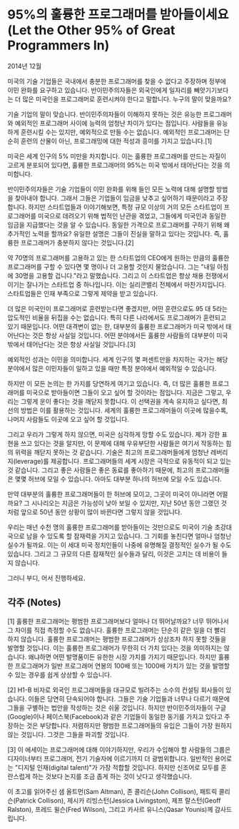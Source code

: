 # 95%의 훌륭한 프로그래머를 받아들이세요 (Let the Other 95% of Great Programmers In)

2014년 12월

미국의 기술 기업들은 국내에서 충분한 프로그래머를 찾을 수 없다고 주장하며 정부에 이민 완화를 요구하고 있습니다. 반이민주의자들은 외국인에게 일자리를 빼앗기기보다는 더 많은 미국인을 프로그래머로 훈련시켜야 한다고 말합니다. 누구의 말이 맞을까요?

기술 기업의 말이 맞습니다. 반이민주의자들이 이해하지 못하는 것은 유능한 프로그래머와 예외적인 프로그래머 사이에 능력의 엄청난 차이가 있다는 점입니다. 사람들을 유능하게 훈련시킬 수는 있지만, 예외적으로 만들 수는 없습니다. 예외적인 프로그래머는 단순히 훈련의 산물이 아닌, 프로그래밍에 대한 적성과 흥미를 가지고 있습니다.[1]

미국은 세계 인구의 5% 미만을 차지합니다. 이는 훌륭한 프로그래머를 만드는 자질이 고르게 분포되어 있다면, 훌륭한 프로그래머의 95%는 미국 밖에서 태어난다는 것을 의미합니다.

반이민주의자들은 기술 기업들이 이민 완화를 위해 들인 모든 노력에 대해 설명할 방법을 찾아내야 합니다. 그래서 그들은 기업들이 임금을 낮추고 싶어하기 때문이라고 주장합니다. 하지만 스타트업들과 이야기해보면, 특정 규모 이상의 거의 모든 스타트업이 프로그래머를 미국으로 데려오기 위해 법적인 난관을 겪었고, 그들에게 미국인과 동일한 임금을 지급했다는 것을 알 수 있습니다. 동일한 가격으로 프로그래머를 구하기 위해 왜 추가적인 노력을 할까요? 유일한 설명은 그들이 진실을 말하고 있다는 것입니다. 즉, 훌륭한 프로그래머가 충분하지 않다는 것입니다.[2]

약 70명의 프로그래머를 고용하고 있는 한 스타트업의 CEO에게 원하는 만큼의 훌륭한 프로그래머를 구할 수 있다면 몇 명이나 더 고용할 것인지 물었습니다. 그는 "내일 아침에 30명을 고용할 겁니다."라고 말했습니다. 그리고 이 스타트업은 항상 채용 전쟁에서 이기는 잘나가는 스타트업 중 하나입니다. 이는 실리콘밸리 전체에서 마찬가지입니다. 스타트업들은 인재 부족으로 그렇게 제약을 받고 있습니다.

더 많은 미국인이 프로그래머로 훈련받는다면 좋겠지만, 어떤 훈련으로도 95 대 5라는 압도적인 비율을 뒤집을 수는 없습니다. 특히 다른 나라에서도 프로그래머가 훈련되고 있기 때문입니다. 어떤 대격변이 없는 한, 대부분의 훌륭한 프로그래머가 미국 밖에서 태어난다는 것은 항상 사실일 것입니다. 어떤 분야에서든 훌륭한 사람들의 대부분이 미국 밖에서 태어난다는 것은 항상 사실일 것입니다.[3]

예외적인 성과는 이민을 의미합니다. 세계 인구의 몇 퍼센트만을 차지하는 국가는 해당 분야에서 많은 이민자들이 일하고 있을 때만 특정 분야에서 예외적일 수 있습니다.

하지만 이 모든 논의는 한 가지를 당연하게 여기고 있습니다. 즉, 더 많은 훌륭한 프로그래머를 미국으로 받아들이면 그들이 오고 싶어 할 것이라는 점입니다. 지금은 그렇고, 우리는 그렇게 운이 좋다는 것을 깨닫지 못합니다. 이 선택권을 계속 유지하고 싶다면, 최선의 방법은 이를 활용하는 것입니다. 세계의 훌륭한 프로그래머들이 이곳에 많을수록, 나머지 사람들도 이곳에 오고 싶어 할 것입니다.

그리고 우리가 그렇게 하지 않으면, 미국은 심각하게 망할 수도 있습니다. 제가 강한 표현을 쓰고 있다는 것을 알지만, 이 문제에 대해 우유부단한 사람들은 여기서 작동하는 힘의 위력을 깨닫지 못하는 것 같습니다. 기술은 최고의 프로그래머들에게 엄청난 레버리지(leverage)를 제공합니다. 프로그래머들의 세계 시장은 극적으로 유동적이 되고 있는 것 같습니다. 그리고 좋은 사람들은 좋은 동료를 좋아하기 때문에, 최고의 프로그래머들은 몇몇 허브에 모일 수 있습니다. 아마도 대부분 하나의 허브에 모일 수도 있습니다.

만약 대부분의 훌륭한 프로그래머들이 한 허브에 모이고, 그곳이 미국이 아니라면 어떨까요? 그 시나리오는 지금은 가능성이 낮아 보일 수 있지만, 지난 50년 동안 그랬던 것처럼 앞으로 50년 동안 상황이 많이 바뀐다면 그렇지 않을 것입니다.

우리는 매년 수천 명의 훌륭한 프로그래머를 받아들이는 것만으로도 미국이 기술 초강대국으로 남을 수 있도록 할 잠재력을 가지고 있습니다. 그 기회를 놓친다면 얼마나 엄청난 실수가 될까요. 이는 이 세대 미국 정치인들이 나중에 유명해질 결정적인 실수가 될 수도 있습니다. 그리고 그 규모의 다른 잠재적인 실수들과 달리, 이것은 고치는 데 비용이 들지 않습니다.

그러니 부디, 어서 진행하세요.

## 각주 (Notes)

[1] 훌륭한 프로그래머는 평범한 프로그래머보다 얼마나 더 뛰어날까요? 너무 뛰어나서 그 차이를 직접 측정할 수도 없습니다. 훌륭한 프로그래머는 단순히 같은 일을 더 빨리 하지 않습니다. 훌륭한 프로그래머는 평범한 프로그래머가 상상조차 하지 못할 것들을 발명할 것입니다. 이는 훌륭한 프로그래머가 무한히 더 가치 있다는 것을 의미하지는 않습니다. 왜냐하면 어떤 발명품이든 유한한 시장 가치를 가지기 때문입니다. 하지만 훌륭한 프로그래머가 일반 프로그래머 연봉의 100배 또는 1000배 가치가 있는 것을 발명할 수 있는 경우를 쉽게 상상할 수 있습니다.

[2] H1-B 비자로 외국인 프로그래머들을 대규모로 빌려주는 소수의 컨설팅 회사들이 있습니다. 이들은 당연히 단속되어야 합니다. 그들은 기술 기업들과 너무나 다르기 때문에 그들을 구별하는 법안을 작성하는 것은 쉬울 것입니다. 하지만 반이민주의자들이 구글(Google)이나 페이스북(Facebook)과 같은 기업들이 동일한 동기를 가지고 있다고 주장하는 것은 부당합니다. 저렴하지만 평범한 프로그래머들의 유입은 그들이 가장 원하지 않는 것입니다. 그것은 그들을 파괴할 것입니다.

[3] 이 에세이는 프로그래머에 대해 이야기하지만, 우리가 수입해야 할 사람들의 그룹은 디자이너부터 프로그래머, 전기 기술자에 이르기까지 더 광범위합니다. 일반적인 용어로는 "디지털 인재(digital talent)"가 가장 적합할 것입니다. 하지만 신조어로 모두를 혼란스럽게 하는 것보다 논지를 조금 좁게 하는 것이 낫다고 생각했습니다.

이 초고를 읽어주신 샘 올트먼(Sam Altman), 존 콜리슨(John Collison), 패트릭 콜리슨(Patrick Collison), 제시카 리빙스턴(Jessica Livingston), 제프 랄스턴(Geoff Ralston), 프레드 윌슨(Fred Wilson), 그리고 카사르 유니스(Qasar Younis)께 감사드립니다.